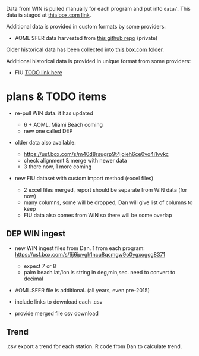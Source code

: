 Data from WIN is pulled manually for each program and put into `data/`.
This data is staged at [this box.com link](https://usf.app.box.com/s/6j6ipvgh1ncu8qcmgw9o0ygxogcg8371).

Additional data is provided in custom formats by some providers:
* AOML SFER data harvested from [this github repo](https://github.com/Ecosystem-Assessment-Lab/SFER/blob/main/DATA/SFER_data.csv) (private)

Older historical data has been collected into [this box.com folder](https://usf.box.com/s/m40d8rsugrp9t4joieh6ce0vo4i1vvkc).

Additional historical data is provided in unique format from some providers:
* FIU [TODO link here](?)

# plans & TODO items
* re-pull WIN data. it has updated
  * 6 + AOML. Miami Beach coming
  * new one called DEP

* older data also available:
  * https://usf.box.com/s/m40d8rsugrp9t4joieh6ce0vo4i1vvkc
  * check alignment & merge with newer data
  * 3 there now, 1 more coming

* new FIU dataset with custom import method (excel files)
  * 2 excel files merged, report should be separate from WIN data (for now)
  * many columns, some will be dropped, Dan will give list of columns to keep
  * FIU data also comes from WIN so there will be some overlap

## DEP WIN ingest
* new WIN ingest files from Dan. 1 from each program:
https://usf.box.com/s/6j6ipvgh1ncu8qcmgw9o0ygxogcg8371
   * expect 7 or 8
   * palm beach lat/lon is string in deg,min,sec. need to convert to decimal

* AOML.SFER file is additional. (all years, even pre-2015)

* include links to download each .csv

* provide merged file csv download

## Trend
.csv export a trend for each station.
R code from Dan to calculate trend.
